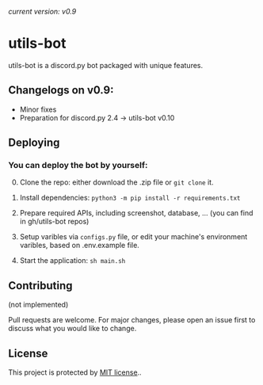 *current version: v0.9*
# utils-bot

utils-bot is a discord.py bot packaged with unique features.

## Changelogs on v0.9:
- Minor fixes
- Preparation for discord.py 2.4 -> utils-bot v0.10

## Deploying

### You can deploy the bot by yourself:
0. Clone the repo: either download the .zip file or `git clone` it.

1. Install dependencies: `python3 -m pip install -r requirements.txt`

2. Prepare required APIs, including screenshot, database, ... (you can find in gh/utils-bot repos)

3. Setup varibles via `configs.py` file, or edit your machine's environment varibles, based on .env.example file.

4. Start the application: `sh main.sh`


## Contributing

(not implemented)

Pull requests are welcome. For major changes, please open an issue first
to discuss what you would like to change.

## License

This project is protected by [MIT license](https://choosealicense.com/licenses/mit/)..